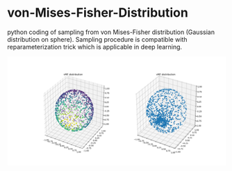 # von-Mises-Fisher-Distribution

python coding of sampling from von Mises-Fisher distribution (Gaussian distribution on sphere). Sampling procedure is compatible with reparameterization trick which is applicable in deep learning.

![image](https://github.com/Bigpig4396/von-Mises-Fisher-Distribution/blob/master/Figure_1.png)

